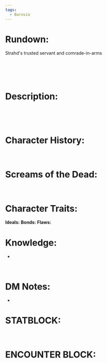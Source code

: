 ```yaml
---
tags:
  - Barovia
---
```

# **Rundown:** 

Strahd's trusted servant and comrade-in-arms

#  

# **Description:**

 

 

# **Character History:**

 

# **Screams of the Dead:**

 
 
 

# **Character Traits:** 

**Ideals:** 
**Bonds:**
**Flaws:**

# **Knowledge:**

-    

 

# **DM Notes:**

-    

# **STATBLOCK:**

 

# **ENCOUNTER BLOCK:**
